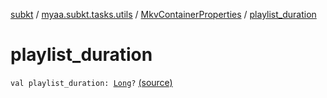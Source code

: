[subkt](../../index.md) / [myaa.subkt.tasks.utils](../index.md) / [MkvContainerProperties](index.md) / [playlist_duration](./playlist_duration.md)

# playlist_duration

`val playlist_duration: `[`Long`](https://kotlinlang.org/api/latest/jvm/stdlib/kotlin/-long/index.html)`?` [(source)](https://github.com/Myaamori/SubKt/blob/0.1.19/src/main/kotlin/myaa/subkt/tasks/utils/mkvmerge.kt#L61)